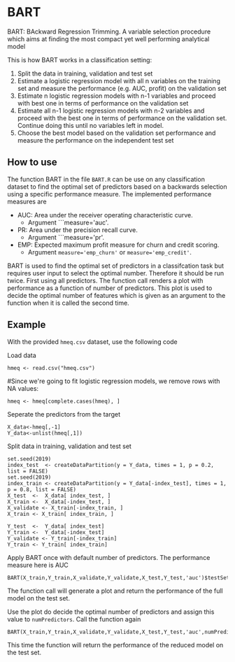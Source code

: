# BART
BART: BAckward Regression Trimming. A variable selection procedure which aims at finding the most compact yet well performing analytical model

This is how BART works in a classification setting:
1. Split the data in training, validation and test set
2. Estimate a logistic regression model with all n variables on the training set and measure the performance (e.g. AUC, profit) on the validation set
3. Estimate n logistic regression models with n-1 variables and proceed with best one in terms of performance on the validation set
4. Estimate all n-1 logistic regression models with n-2 variables and proceed with the best one in terms of performance on the validation set.  Continue doing this until no variables left in model.
5. Choose the best model based on the validation set performance and measure the performance on the independent test set

## How to use
The function BART in the file ```BART.R``` can be use on any classification dataset to find the optimal set of predictors based on a backwards selection using a specific performance measure.
The implemented performance measures are 
 - AUC: Area under the receiver operating characteristic curve. 
    - Argument ```measure='auc'. 
 - PR: Area under the precision recall curve. 
    - Argument ```measure='pr'. 
 - EMP: Expected maximum profit measure for churn and credit scoring. 
    - Argument ```measure='emp_churn'``` or ```measure='emp_credit'```. 

BART is used to find the optimal set of predictors in a classifcation task but requires user input to select the optimal number.  Therefore it should be run twice. First using all predictors. The function call renders a plot with performance as a function of number of predictors. This plot is used to decide the optimal number of features which is given as an argument to the function when it is called the second time.

## Example
With the provided ```hmeq.csv``` dataset, use the following code 

Load data
```
hmeq <- read.csv("hmeq.csv")
```
#Since we're going to fit logistic regression models, we remove rows with NA values:
```
hmeq <- hmeq[complete.cases(hmeq), ]
``` 
Seperate the predictors from the target
```
X_data<-hmeq[,-1]
Y_data<-unlist(hmeq[,1])
```
Split data in training, validation and test set 
```library(caret)
set.seed(2019)
index_test  <- createDataPartition(y = Y_data, times = 1, p = 0.2, list = FALSE)
set.seed(2019)
index_train <- createDataPartition(y = Y_data[-index_test], times = 1, p = 0.8, list = FALSE)
X_test  <-  X_data[ index_test, ]
X_train <-  X_data[-index_test, ]
X_validate <- X_train[-index_train, ]
X_train <- X_train[ index_train, ]

Y_test  <-  Y_data[ index_test]
Y_train <-  Y_data[-index_test]
Y_validate <- Y_train[-index_train]
Y_train <- Y_train[ index_train]
```
Apply BART once with default number of predictors. The performance measure here is AUC
```
BART(X_train,Y_train,X_validate,Y_validate,X_test,Y_test,'auc')$testSetPerformance
```
The function call will generate a plot and return the performance of the full model on the test set.

Use the plot do decide the optimal number of predictors and assign this value to ```numPredictors```. Call the function again  
```
BART(X_train,Y_train,X_validate,Y_validate,X_test,Y_test,'auc',numPredictors=5)$testSetPerformance
```
This time the function will return the performance of the reduced model on the test set.



